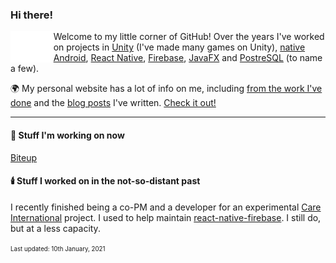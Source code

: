 ### Hi there! 
<img align="left" src="https://github.com/andersonaddo/andersonaddo/blob/master/hello.gif" height="50" />

Welcome to my little corner of GitHub!
Over the years I've worked on projects in [Unity](https://unity.com/) (I've made many games on Unity), [native Android](https://developer.android.com/studio), [React Native](https://reactnative.dev/), [Firebase](https://firebase.google.com/), [JavaFX](https://openjfx.io/) and [PostreSQL](https://www.postgresql.org/) (to name a few).

🌍 My personal website has a lot of info on me, including [from the work I've done](https://www.loadingdeveloper.com/my-work/) and the [blog posts](https://www.loadingdeveloper.com/blog/) I've written. [Check it out!](https://www.loadingdeveloper.com)

---

#### 🔭 Stuff I'm working on now
[Biteup](https://biteup.app)

#### 🕯️ Stuff I worked on in the not-so-distant past
I recently finished being a co-PM and a developer for an experimental [Care International](https://github.com/yourchoiceyourfuture) project.
I used to help maintain [react-native-firebase](https://github.com/invertase/react-native-firebase). I still do, but at a less capacity.


<sup><sub>Last updated: 10th January, 2021</sub></sup>
